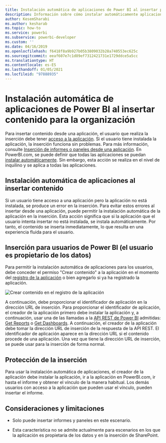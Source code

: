 ```yaml
---
title: Instalación automática de aplicaciones de Power BI al insertar para la organización con análisis integrados de Power BI para crear información de BI insertada
description: Información sobre cómo instalar automáticamente aplicaciones de Power BI al insertar para la organización con análisis integrados de Power BI para crear información de BI insertada.
author: KesemSharabi
ms.author: kesharab
ms.topic: how-to
ms.service: powerbi
ms.subservice: powerbi-developer
ms.custom: ''
ms.date: 04/16/2019
ms.openlocfilehash: f6418f8a9b927b05b3809032b28a740553ec625c
ms.sourcegitcommit: eeaf607e7c1d89ef7312421731e1729ddce5a5cc
ms.translationtype: HT
ms.contentlocale: es-ES
ms.lasthandoff: 01/05/2021
ms.locfileid: "97888935"
---
```

# <a name="auto-install-power-bi-apps-when-embedding-for-your-organization"></a>Instalación automática de aplicaciones de Power BI al insertar contenido para la organización

Para insertar contenido desde una aplicación, el usuario que realiza la inserción debe tener [acceso a la aplicación](../../collaborate-share/service-create-distribute-apps.md). Si el usuario tiene instalada la aplicación, la inserción funciona sin problemas. Para más información, consulte [Inserción de informes o paneles desde una aplicación](embed-from-apps.md). En PowerBI.com, se puede definir que todas las aplicaciones se puedan [instalar automáticamente](https://powerbi.microsoft.com/blog/automatically-install-apps/). Sin embargo, esta acción se realiza en el nivel de inquilino y se aplica a todas las aplicaciones.

## <a name="auto-install-app-on-embedding"></a>Instalación automática de aplicaciones al insertar contenido

Si un usuario tiene acceso a una aplicación pero la aplicación no está instalada, se produce un error en la inserción. Para evitar estos errores al insertar desde una aplicación, puede permitir la instalación automática de la aplicación en la inserción. Esta acción significa que si la aplicación que el usuario intenta insertar no está instalada, se instala automáticamente. Por tanto, el contenido se inserta inmediatamente, lo que resulta en una experiencia fluida para el usuario.

## <a name="embed-for-power-bi-users-user-owns-data"></a>Inserción para usuarios de Power BI (el usuario es propietario de los datos)

Para permitir la instalación automática de aplicaciones para los usuarios, debe conceder el permiso "Crear contenido" a la aplicación en el momento del [registro de la aplicación](register-app.md#register-an-azure-ad-app) o bien agregarlo si ya ha registrado la aplicación.

![Crear contenido en el registro de la aplicación](media/embed-auto-install-app/register-app-create-content.png)

A continuación, debe proporcionar el identificador de aplicación en la dirección URL de inserción. Para proporcionar el identificador de aplicación, el creador de la aplicación primero debe instalar la aplicación y, a continuación, usar una de las llamadas a la [API REST de Power BI](/rest/api/power-bi/) admitidas: [Get Reports](/rest/api/power-bi/reports/getreports) o [Get Dashboards](/rest/api/power-bi/dashboards/getdashboards). A continuación, el creador de la aplicación debe tomar la dirección URL de inserción de la respuesta de la API REST. El identificador de aplicación aparece en la dirección URL si el contenido procede de una aplicación.  Una vez que tiene la dirección URL de inserción, se puede usar para la inserción de forma normal.

## <a name="secure-embed"></a>Protección de la inserción

Para usar la instalación automática de aplicaciones, el creador de la aplicación debe instalar la aplicación, ir a la aplicación en PowerBI.com, ir hasta el informe y obtener el vínculo de la manera habitual. Los demás usuarios con acceso a la aplicación que pueden usar el vínculo, pueden insertar el informe.

## <a name="considerations-and-limitations"></a>Consideraciones y limitaciones

* Solo puede insertar informes y paneles en este escenario.

* Esta característica no se admite actualmente para escenarios en los que la aplicación es propietaria de los datos y en la inserción de SharePoint.